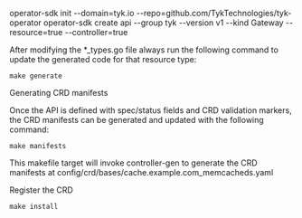 


operator-sdk init --domain=tyk.io --repo=github.com/TykTechnologies/tyk-operator
operator-sdk create api --group tyk --version v1 --kind Gateway --resource=true --controller=true


After modifying the *_types.go file always run the following command to update the generated code for that resource type:
```
make generate
```


Generating CRD manifests

Once the API is defined with spec/status fields and CRD validation markers, the CRD manifests can be generated and updated with the following command:

```
make manifests
```

This makefile target will invoke controller-gen to generate the CRD manifests at config/crd/bases/cache.example.com_memcacheds.yaml


Register the CRD

```
make install
```

